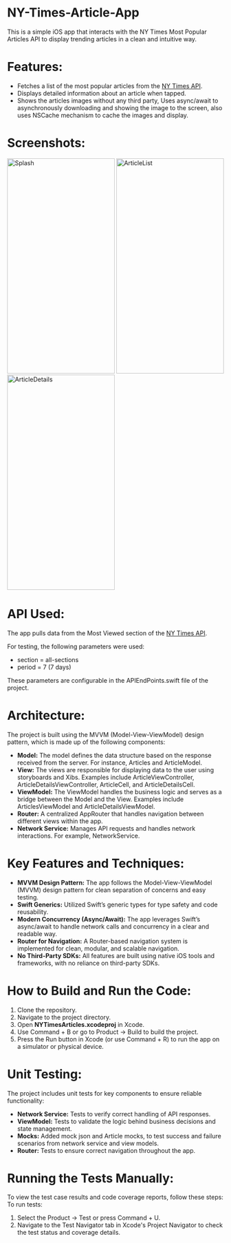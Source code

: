# NY-Times-Article-App
This is a simple iOS app that interacts with the NY Times Most Popular Articles API to display trending articles in a clean and intuitive way.

# Features:
* Fetches a list of the most popular articles from the [NY Times API](https://api.nytimes.com/svc/mostpopular/v2/mostviewed/%7Bsection%7D/%7Bperiod%7D.json?api-key=sample-key).
* Displays detailed information about an article when tapped.
* Shows the articles images without any third party, Uses async/await to asynchronously downloading and showing the image to the screen, also uses NSCache mechanism to cache the images and display.

# Screenshots:
<img width="250" height="500" alt="Splash" src="https://github.com/user-attachments/assets/bada742d-bfeb-4e20-9ee3-72e4099db9f3" />
<img width="250" height="500" alt="ArticleList" src="https://github.com/user-attachments/assets/789753cc-732b-4914-b3f9-ef82c0cfb58a" />
<img width="250" height="500" alt="ArticleDetails" src="https://github.com/user-attachments/assets/76100575-f340-4b70-b70c-5c7edcd7e1d7" />

# API Used:
The app pulls data from the Most Viewed section of the [NY Times API](https://api.nytimes.com/svc/mostpopular/v2/mostviewed/%7Bsection%7D/%7Bperiod%7D.json?api-key=sample-key). 

For testing, the following parameters were used:
* section = all-sections
* period = 7 (7 days)

These parameters are configurable in the APIEndPoints.swift file of the project.

# Architecture:
The project is built using the MVVM (Model-View-ViewModel) design pattern, which is made up of the following components:

* **Model:** The model defines the data structure based on the response received from the server. For instance, Articles and ArticleModel.
* **View:** The views are responsible for displaying data to the user using storyboards and Xibs. Examples include ArticleViewController, ArticleDetailsViewController, ArticleCell, and ArticleDetailsCell.
* **ViewModel:** The ViewModel handles the business logic and serves as a bridge between the Model and the View. Examples include ArticlesViewModel and ArticleDetailsViewModel.
* **Router:** A centralized AppRouter that handles navigation between different views within the app.
* **Network Service:** Manages API requests and handles network interactions. For example, NetworkService.

# Key Features and Techniques:

* **MVVM Design Pattern:** The app follows the Model-View-ViewModel (MVVM) design pattern for clean separation of concerns and easy testing.
* **Swift Generics:** Utilized Swift’s generic types for type safety and code reusability.
* **Modern Concurrency (Async/Await):** The app leverages Swift’s async/await to handle network calls and concurrency in a clear and readable way.
* **Router for Navigation:** A Router-based navigation system is implemented for clean, modular, and scalable navigation.
* **No Third-Party SDKs:** All features are built using native iOS tools and frameworks, with no reliance on third-party SDKs.

# How to Build and Run the Code:

1. Clone the repository.
2. Navigate to the project directory.
3. Open **NYTimesArticles.xcodeproj** in Xcode.
4. Use Command + B or go to Product → Build to build the project.
5. Press the Run button in Xcode (or use Command + R) to run the app on a simulator or physical device.

# Unit Testing:
The project includes unit tests for key components to ensure reliable functionality:

* **Network Service:** Tests to verify correct handling of API responses.
* **ViewModel:** Tests to validate the logic behind business decisions and state management.
* **Mocks:** Added mock json and Article mocks, to test success and failure scenarios from network service and view models.
* **Router:** Tests to ensure correct navigation throughout the app.

# Running the Tests Manually:
To view the test case results and code coverage reports, follow these steps:
To run tests:

1. Select the Product -> Test or press Command + U.
2. Navigate to the Test Navigator tab in Xcode's Project Navigator to check the test status and coverage details.

